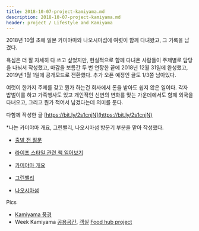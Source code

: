 ```yaml
---
title: 2018-10-07-project-kamiyama.md
description: 2018-10-07-project-kamiyama.md
header: project / Lifestyle and Kamiyama
---
```

2018년 10월 초에 일본 카미야마와 나오시마섬에 여럿이 함께 다녀왔고, 그 기록을 남겼다.

욕심은 더 잘 자세히 다 쓰고 싶었지만, 현실적으로 함께 다녀온 사람들이 주제별로 담당을 나눠서 작성했고, 마감을 보름간 두 번 연장한 끝에 2018년 12월 31일에 완성했고, 2019년 1월 1일에 공개모드로 전환했다. 추가 오픈 예정인 글도 1/3쯤 남아있다.

여럿이 한가지 주제를 갖고 뭔가 하는건 회사에서 돈을 받아도 쉽지 않은 일이다. 각자 밥벌이를 하고 가족행사도 있고 개인적인 신변의 변화를 맞는 가운데에서도 함께 외국을 다녀오고, 그리고 뭔가 적어서 남겼다는데 의미를 둔다.

다함께 작성한 글 [https://bit.ly/2s1cnjN](https://bit.ly/2s1cnjN)

*나는 카미야마 개요, 그린밸리, 나오시마섬 방문기 부분을 맡아 작성했다.


* [출발 전 질문]()
* [라이프 스타일 관련 책 읽어보기]()

* [카미야마 개요]()
* [그린밸리]()
* [나오시마섬](https://placenesss.tumblr.com/post/181738864532/%EC%9C%84%EC%B9%98-%EC%82%B0%EC%97%85-%EC%9D%B8%EA%B5%AC-%EB%82%98%EC%98%A4%EC%8B%9C%EB%A7%88%EC%84%AC%EC%9D%80-%EC%9D%BC%EB%B3%B8-%EC%98%A4%EC%82%AC%EC%B9%B4-%EA%B5%90%ED%86%A0%EA%B0%80-%EC%9E%88%EB%8A%94-%ED%98%BC%EC%8A%88%EC%99%80-%EC%8B%9C%EC%BD%94%EA%B5%AC-%EC%82%AC%EC%9D%B4%EC%97%90-%EC%9E%88%EB%8A%94)


Pics
* [Kamiyama 풍경](https://placenesss.tumblr.com/post/181807442992/kamiyama-japan-oct-2018)
* Week Kamiyama [공용공간](), [객실](https://placenesss.tumblr.com/post/181807270187/week-kamiyama-%EA%B0%9D%EC%8B%A4-kamiyama-japan-oct-2018)
[Food hub project]()



